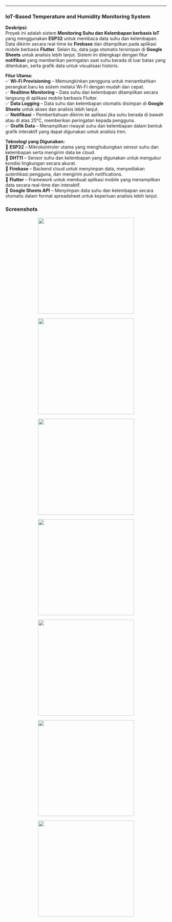 ---

### **IoT-Based Temperature and Humidity Monitoring System**

**Deskripsi:**  
Proyek ini adalah sistem **Monitoring Suhu dan Kelembapan berbasis IoT** yang menggunakan **ESP32** untuk membaca data suhu dan kelembapan. Data dikirim secara real-time ke **Firebase** dan ditampilkan pada aplikasi mobile berbasis **Flutter**. Selain itu, data juga otomatis tersimpan di **Google Sheets** untuk analisis lebih lanjut. Sistem ini dilengkapi dengan fitur **notifikasi** yang memberikan peringatan saat suhu berada di luar batas yang ditentukan, serta grafik data untuk visualisasi historis.

**Fitur Utama:**  
✅ **Wi-Fi Provisioning** – Memungkinkan pengguna untuk menambahkan perangkat baru ke sistem melalui Wi-Fi dengan mudah dan cepat.  
✅ **Realtime Monitoring** – Data suhu dan kelembapan ditampilkan secara langsung di aplikasi mobile berbasis Flutter.  
✅ **Data Logging** – Data suhu dan kelembapan otomatis disimpan di **Google Sheets** untuk akses dan analisis lebih lanjut.  
✅ **Notifikasi** – Pemberitahuan dikirim ke aplikasi jika suhu berada di bawah atau di atas 25°C, memberikan peringatan kepada pengguna.  
✅ **Grafik Data** – Menampilkan riwayat suhu dan kelembapan dalam bentuk grafik interaktif yang dapat digunakan untuk analisis tren.

**Teknologi yang Digunakan:**  
🔹 **ESP32** – Mikrokontroler utama yang menghubungkan sensor suhu dan kelembapan serta mengirim data ke cloud.  
🔹 **DHT11** – Sensor suhu dan kelembapan yang digunakan untuk mengukur kondisi lingkungan secara akurat.  
🔹 **Firebase** – Backend cloud untuk menyimpan data, menyediakan autentikasi pengguna, dan mengirim push notifications.  
🔹 **Flutter** – Framework untuk membuat aplikasi mobile yang menampilkan data secara real-time dan interaktif.  
🔹 **Google Sheets API** – Menyimpan data suhu dan kelembapan secara otomatis dalam format spreadsheet untuk keperluan analisis lebih lanjut.

### **Screenshots**
<p align="center">
<img src="https://raw.githubusercontent.com/adisuss/IoT-Based-Temperature-and-Humidity-Monitoring-System/main/screenshots/LoginPage.jpg" width="300">
</p>
<p align="center">
<img src="https://raw.githubusercontent.com/adisuss/IoT-Based-Temperature-and-Humidity-Monitoring-System/main/screenshots/dashboard.jpg" width="300">
</p>
<p align="center">
<img src="https://raw.githubusercontent.com/adisuss/IoT-Based-Temperature-and-Humidity-Monitoring-System/main/screenshots/linechart.jpg" width="300">
</p>
<p align="center">
<img src="https://raw.githubusercontent.com/adisuss/IoT-Based-Temperature-and-Humidity-Monitoring-System/main/screenshots/schedulescreen.jpg" width="300">
</p>
<p align="center">
<img src="https://raw.githubusercontent.com/adisuss/IoT-Based-Temperature-and-Humidity-Monitoring-System/main/screenshots/provisioning WiFi.jpg" width="300">
</p>
<p align="center">
<img src="https://raw.githubusercontent.com/adisuss/IoT-Based-Temperature-and-Humidity-Monitoring-System/main/screenshots/spreadsheet.png" width="300">
</p>
<p align="center">
<img src="https://raw.githubusercontent.com/adisuss/IoT-Based-Temperature-and-Humidity-Monitoring-System/main/screenshots/notification.jpg" width="300">
</p>


